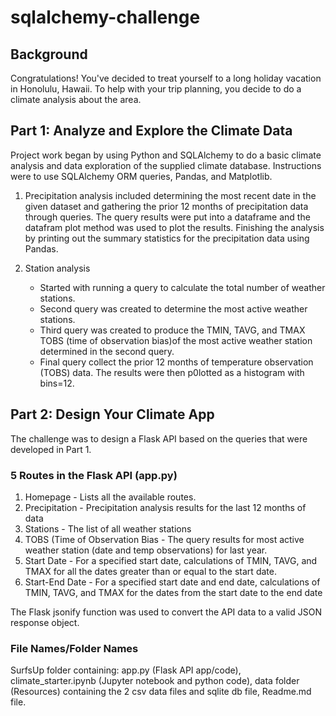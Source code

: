 # sqlalchemy-challenge

## Background

Congratulations! You've decided to treat yourself to a long holiday vacation in Honolulu, Hawaii. To help with your trip planning, you decide to do a climate analysis about the area.

## Part 1: Analyze and Explore the Climate Data

Project work began by using Python and SQLAlchemy to do a basic climate analysis and data exploration of the supplied climate database. Instructions were to use SQLAlchemy ORM queries, Pandas, and Matplotlib.  

1. Precipitation analysis included determining the most recent date in the given dataset and gathering the prior 12 months of precipitation data through queries.  The query results were put into a dataframe and the datafram plot method was used to plot the results. Finishing the analysis by printing out the summary statistics for the precipitation data using Pandas.

2. Station analysis

   * Started with running a query to calculate the total number of weather stations.  
   * Second query was created to determine the most active weather stations.  
   * Third query was created to produce the TMIN, TAVG, and TMAX TOBS (time of observation bias)of the most active weather station
  determined in the second query.
   * Final query collect the prior 12 months of temperature observation (TOBS) data. The results were then p0lotted as a histogram with bins=12.

## Part 2: Design Your Climate App

The challenge was to design a Flask API based on the queries that were developed in Part 1.

### 5 Routes in the Flask API (app.py)

1. Homepage - Lists all the available routes.
2. Precipitation - Precipitation analysis results for the last 12 months of data
3. Stations - The list of all weather stations
4. TOBS (Time of Observation Bias - The query results for most active weather station (date and temp observations) for last year.
5. Start Date - For a specified start date, calculations of TMIN, TAVG, and TMAX for all the dates greater than or equal to the start date.
6. Start-End Date - For a specified start date and end date, calculations of TMIN, TAVG, and TMAX for the dates from the start date to the end date

The Flask jsonify function was used to convert the API data to a valid JSON response object.

### File Names/Folder Names

SurfsUp folder containing: app.py (Flask API app/code), climate_starter.ipynb (Jupyter notebook and python code), data folder (Resources) containing the 2 csv data files and sqlite db file, Readme.md file.
